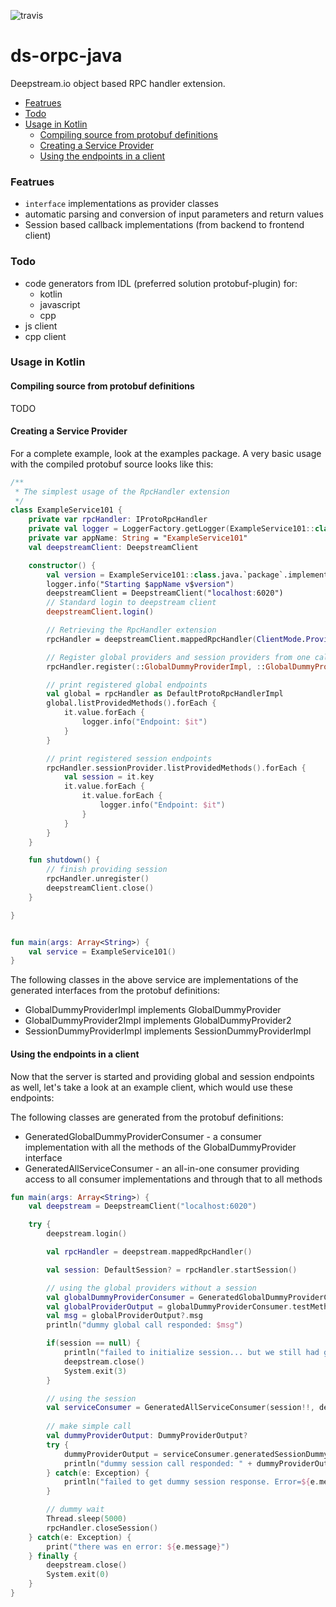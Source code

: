 ![travis](https://travis-ci.org/nadilas/ds-orpc-java.svg?branch=master)

# ds-orpc-java

Deepstream.io object based RPC handler extension.

- [Featrues](#featrues)
- [Todo](#todo)
- [Usage in Kotlin](#usage-in-kotlin)
  - [Compiling source from protobuf definitions](#compiling-source-from-protobuf-definitions)
  - [Creating a Service Provider](#creating-a-service-provider)
  - [Using the endpoints in a client](#using-the-endpoints-in-a-client)

### Featrues

- `interface` implementations as provider classes
- automatic parsing and conversion of input parameters and return values
- Session based callback implementations (from backend to frontend client)

### Todo

- code generators from IDL (preferred solution protobuf-plugin) for:
    - kotlin
    - javascript
    - cpp
- js client
- cpp client

### Usage in Kotlin

#### Compiling source from protobuf definitions

TODO

#### Creating a Service Provider

For a complete example, look at the examples package. A very basic usage with the compiled protobuf source looks like this:

```kotlin
/**
 * The simplest usage of the RpcHandler extension
 */
class ExampleService101 {
    private var rpcHandler: IProtoRpcHandler
    private val logger = LoggerFactory.getLogger(ExampleService101::class.java)
    private var appName: String = "ExampleService101"
    val deepstreamClient: DeepstreamClient

    constructor() {
        val version = ExampleService101::class.java.`package`.implementationVersion
        logger.info("Starting $appName v$version")
        deepstreamClient = DeepstreamClient("localhost:6020")
        // Standard login to deepstream client
        deepstreamClient.login()

        // Retrieving the RpcHandler extension
        rpcHandler = deepstreamClient.mappedRpcHandler(ClientMode.Provider)

        // Register global providers and session providers from one call, session dependant providers will be redirected to SessionManager
        rpcHandler.register(::GlobalDummyProviderImpl, ::GlobalDummyProvider2Impl, ::SessionDummyProviderImpl)

        // print registered global endpoints
        val global = rpcHandler as DefaultProtoRpcHandlerImpl
        global.listProvidedMethods().forEach {
            it.value.forEach {
                logger.info("Endpoint: $it")
            }
        }

        // print registered session endpoints
        rpcHandler.sessionProvider.listProvidedMethods().forEach {
            val session = it.key
            it.value.forEach {
                it.value.forEach {
                    logger.info("Endpoint: $it")
                }
            }
        }
    }

    fun shutdown() {
        // finish providing session
        rpcHandler.unregister()
        deepstreamClient.close()
    }

}


fun main(args: Array<String>) {
    val service = ExampleService101()
}
```

The following classes in the above service are implementations of the generated interfaces from the protobuf definitions:
- GlobalDummyProviderImpl implements GlobalDummyProvider
- GlobalDummyProvider2Impl implements GlobalDummyProvider2
- SessionDummyProviderImpl implements SessionDummyProviderImpl

#### Using the endpoints in a client

Now that the server is started and providing global and session endpoints as well, let's take a look at an example client, which would use these endpoints:

The following classes are generated from the protobuf definitions:
- GeneratedGlobalDummyProviderConsumer - a consumer implementation with all the methods of the GlobalDummyProvider interface
- GeneratedAllServiceConsumer - an all-in-one consumer providing access to all consumer implementations and through that to all methods

```kotlin
fun main(args: Array<String>) {
    val deepstream = DeepstreamClient("localhost:6020")

    try {
        deepstream.login()

        val rpcHandler = deepstream.mappedRpcHandler()

        val session: DefaultSession? = rpcHandler.startSession()

        // using the global providers without a session
        val globalDummyProviderConsumer = GeneratedGlobalDummyProviderConsumer(deepstream)
        val globalProviderOutput = globalDummyProviderConsumer.testMethod01(DummyProviderInput("global message input"))
        val msg = globalProviderOutput?.msg
        println("dummy global call responded: $msg")

        if(session == null) {
            println("failed to initialize session... but we still had globals")
            deepstream.close()
            System.exit(3)
        }

        // using the session
        val serviceConsumer = GeneratedAllServiceConsumer(session!!, deepstream)
        
        // make simple call
        val dummyProviderOutput: DummyProviderOutput?
        try {
            dummyProviderOutput = serviceConsumer.generatedSessionDummyProvider.sessionScopeTestMethod01(DummyProviderInput("first message"))
            println("dummy session call responded: " + dummyProviderOutput!!.msg)
        } catch(e: Exception) {
            println("failed to get dummy session response. Error=${e.message}")
        }

        // dummy wait
        Thread.sleep(5000)
        rpcHandler.closeSession()
    } catch(e: Exception) {
        print("there was en error: ${e.message}")
    } finally {
        deepstream.close()
        System.exit(0)
    }
}
```
